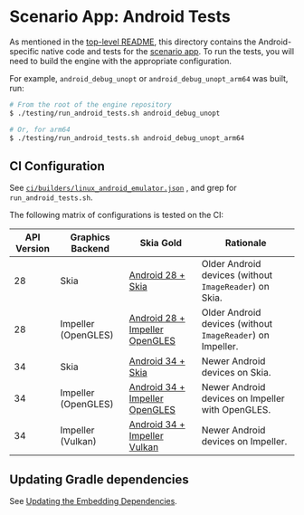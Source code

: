 # Scenario App: Android Tests

As mentioned in the [top-level README](../README.md), this directory contains
the Android-specific native code and tests for the [scenario app](../lib). To
run the tests, you will need to build the engine with the appropriate
configuration.

For example, `android_debug_unopt` or `android_debug_unopt_arm64` was built,
run:

```sh
# From the root of the engine repository
$ ./testing/run_android_tests.sh android_debug_unopt

# Or, for arm64
$ ./testing/run_android_tests.sh android_debug_unopt_arm64
```

## CI Configuration

See [`ci/builders/linux_android_emulator.json`](../../../ci/builders/linux_android_emulator.json)
, and grep for `run_android_tests.sh`.

The following matrix of configurations is tested on the CI:

| API Version | Graphics Backend    | Skia Gold                                                        | Rationale                                                  |
| ----------- | ------------------- | ---------------------------------------------------------------- | ---------------------------------------------------------- |
| 28          | Skia                | [Android 28 + Skia][skia-gold-skia-28]                           | Older Android devices (without `ImageReader`) on Skia.     |
| 28          | Impeller (OpenGLES) | [Android 28 + Impeller OpenGLES][skia-gold-impeller-opengles-28] | Older Android devices (without `ImageReader`) on Impeller. |
| 34          | Skia                | [Android 34 + Skia][skia-gold-skia-34]                           | Newer Android devices on Skia.                             |
| 34          | Impeller (OpenGLES) | [Android 34 + Impeller OpenGLES][skia-gold-impeller-opengles-34] | Newer Android devices on Impeller with OpenGLES.           |
| 34          | Impeller (Vulkan)   | [Android 34 + Impeller Vulkan][skia-gold-impeller-vulkan-34]     | Newer Android devices on Impeller.                         |

[skia-gold-skia-28]: https://flutter-engine-gold.skia.org/search?left_filter=AndroidAPILevel%3D28%26GraphicsBackend%3Dskia&negative=true&positive=true&right_filter=AndroidAPILevel%3D28%26GraphicsBackend%3Dskia
[skia-gold-impeller-opengles-28]: https://flutter-engine-gold.skia.org/search?left_filter=AndroidAPILevel%3D28%26GraphicsBackend%3Dimpeller-opengles&negative=true&positive=true&right_filter=AndroidAPILevel%3D28%26GraphicsBackend%3Dimpeller-opengles
[skia-gold-skia-34]: https://flutter-engine-gold.skia.org/search?left_filter=AndroidAPILevel%3D34%26GraphicsBackend%3Dskia&negative=true&positive=true&right_filter=AndroidAPILevel%3D34%26GraphicsBackend%3Dskia
[skia-gold-impeller-opengles-34]: https://flutter-engine-gold.skia.org/search?left_filter=AndroidAPILevel%3D34%26GraphicsBackend%3Dimpeller-opengles&negative=true&positive=true&right_filter=AndroidAPILevel%3D34%26GraphicsBackend%3Dimpeller-opengles
[skia-gold-impeller-vulkan-34]: https://flutter-engine-gold.skia.org/search?left_filter=AndroidAPILevel%3D34%26GraphicsBackend%3Dimpeller-vulkan&negative=true&positive=true&right_filter=AndroidAPILevel%3D34%26GraphicsBackend%3Dimpeller-vulkan

## Updating Gradle dependencies

See [Updating the Embedding Dependencies](../../../tools/cipd/android_embedding_bundle/README.md).
